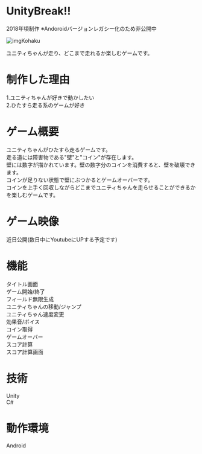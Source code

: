 # UnityBreak!!
2018年頃制作  ※Andoroidバージョンレガシー化のため非公開中
  
![imgKohaku](https://user-images.githubusercontent.com/76143101/107172961-03267000-6a0a-11eb-8707-e33d440df5f3.png)  
  
ユニティちゃんが走り、どこまで走れるか楽しむゲームです。  
# 制作した理由
1.ユニティちゃんが好きで動かしたい  
2.ひたすら走る系のゲームが好き  
# ゲーム概要
ユニティちゃんがひたすら走るゲームです。  
走る道には障害物である"壁"と"コイン"が存在します。  
壁には数字が描かれています。壁の数字分のコインを消費すると、壁を破壊できます。  
コインが足りない状態で壁にぶつかるとゲームオーバーです。  
コインを上手く回収しながらどこまでユニティちゃんを走らせることができるかを楽しむゲームです。  
# ゲーム映像
近日公開(数日中にYoutubeにUPする予定です)
# 機能
タイトル画面  
ゲーム開始/終了  
フィールド無限生成  
ユニティちゃんの移動/ジャンプ  
ユニティちゃん速度変更  
効果音/ボイス  
コイン取得  
ゲームオーバー  
スコア計算  
スコア計算画面  

# 技術
Unity  
C#  

# 動作環境
Android  
